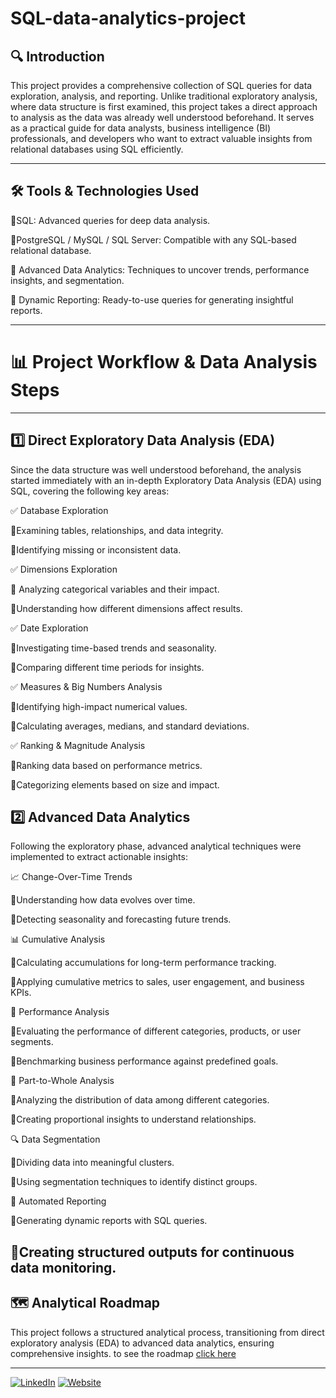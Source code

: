 # SQL-data-analytics-project

## 🔍 Introduction
This project provides a comprehensive collection of SQL queries for data exploration, analysis, and reporting. Unlike traditional exploratory analysis, where data structure is first examined, this project takes a direct approach to analysis as the data was already well understood beforehand.
It serves as a practical guide for data analysts, business intelligence (BI) professionals, and developers who want to extract valuable insights from relational databases using SQL efficiently.

---

## 🛠 Tools & Technologies Used
🔹SQL: Advanced queries for deep data analysis.

🔹PostgreSQL / MySQL / SQL Server: Compatible with any SQL-based relational database.

🔹 Advanced Data Analytics: Techniques to uncover trends, performance insights, and segmentation.

🔹 Dynamic Reporting: Ready-to-use queries for generating insightful reports.


---

# 📊 Project Workflow & Data Analysis Steps
---
## 1️⃣ Direct Exploratory Data Analysis (EDA)
Since the data structure was well understood beforehand, the analysis started immediately with an in-depth Exploratory Data Analysis (EDA) using SQL, covering the following key areas:

✅ Database Exploration

  🔹Examining tables, relationships, and data integrity.
  
  🔹Identifying missing or inconsistent data.

✅ Dimensions Exploration

  🔹 Analyzing categorical variables and their impact.
  
  🔹Understanding how different dimensions affect results.

✅ Date Exploration

  🔹Investigating time-based trends and seasonality.
  
  🔹Comparing different time periods for insights.

✅ Measures & Big Numbers Analysis

  🔹Identifying high-impact numerical values.
  
  🔹Calculating averages, medians, and standard deviations.

✅ Ranking & Magnitude Analysis

  🔹Ranking data based on performance metrics.
  
  🔹Categorizing elements based on size and impact.

## 2️⃣ Advanced Data Analytics
Following the exploratory phase, advanced analytical techniques were implemented to extract actionable insights:

📈 Change-Over-Time Trends

  🔹Understanding how data evolves over time.
  
  🔹Detecting seasonality and forecasting future trends.

📊 Cumulative Analysis

  🔹Calculating accumulations for long-term performance tracking.
  
  🔹Applying cumulative metrics to sales, user engagement, and business KPIs.

🚀 Performance Analysis

  🔹Evaluating the performance of different categories, products, or user segments.
  
  🔹Benchmarking business performance against predefined goals.

📌 Part-to-Whole Analysis

  🔹Analyzing the distribution of data among different categories.
  
  🔹Creating proportional insights to understand relationships.

🔍 Data Segmentation

  🔹Dividing data into meaningful clusters.
  
  🔹Using segmentation techniques to identify distinct groups.

📑 Automated Reporting

  🔹Generating dynamic reports with SQL queries.
  
  🔹Creating structured outputs for continuous data monitoring.
---
## 🗺 Analytical Roadmap
This project follows a structured analytical process, transitioning from direct exploratory analysis (EDA) to advanced data analytics, ensuring comprehensive insights.
to see the roadmap [click here](https://github.com/abdo8520/-sql-data-analytics-project/blob/main/Roadmap.jpg)

---






[![LinkedIn](https://img.shields.io/badge/LinkedIn-0077B5?style=for-the-badge&logo=linkedin&logoColor=white)](https://linkedin.com/in/baraa-khatib-salkini](https://www.linkedin.com/in/abdulrahman-mahamadien/))
[![Website](https://img.shields.io/badge/Website-000000?style=for-the-badge&logo=google-chrome&logoColor=white)]([https://www.datawithbaraa.com](https://abdulrahman-rayan.com/))
